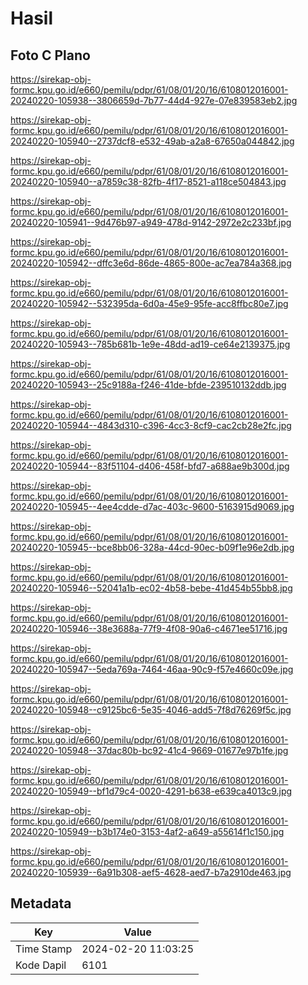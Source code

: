 # Hasil

## Foto C Plano

https://sirekap-obj-formc.kpu.go.id/e660/pemilu/pdpr/61/08/01/20/16/6108012016001-20240220-105938--3806659d-7b77-44d4-927e-07e839583eb2.jpg

https://sirekap-obj-formc.kpu.go.id/e660/pemilu/pdpr/61/08/01/20/16/6108012016001-20240220-105940--2737dcf8-e532-49ab-a2a8-67650a044842.jpg

https://sirekap-obj-formc.kpu.go.id/e660/pemilu/pdpr/61/08/01/20/16/6108012016001-20240220-105940--a7859c38-82fb-4f17-8521-a118ce504843.jpg

https://sirekap-obj-formc.kpu.go.id/e660/pemilu/pdpr/61/08/01/20/16/6108012016001-20240220-105941--9d476b97-a949-478d-9142-2972e2c233bf.jpg

https://sirekap-obj-formc.kpu.go.id/e660/pemilu/pdpr/61/08/01/20/16/6108012016001-20240220-105942--dffc3e6d-86de-4865-800e-ac7ea784a368.jpg

https://sirekap-obj-formc.kpu.go.id/e660/pemilu/pdpr/61/08/01/20/16/6108012016001-20240220-105942--532395da-6d0a-45e9-95fe-acc8ffbc80e7.jpg

https://sirekap-obj-formc.kpu.go.id/e660/pemilu/pdpr/61/08/01/20/16/6108012016001-20240220-105943--785b681b-1e9e-48dd-ad19-ce64e2139375.jpg

https://sirekap-obj-formc.kpu.go.id/e660/pemilu/pdpr/61/08/01/20/16/6108012016001-20240220-105943--25c9188a-f246-41de-bfde-239510132ddb.jpg

https://sirekap-obj-formc.kpu.go.id/e660/pemilu/pdpr/61/08/01/20/16/6108012016001-20240220-105944--4843d310-c396-4cc3-8cf9-cac2cb28e2fc.jpg

https://sirekap-obj-formc.kpu.go.id/e660/pemilu/pdpr/61/08/01/20/16/6108012016001-20240220-105944--83f51104-d406-458f-bfd7-a688ae9b300d.jpg

https://sirekap-obj-formc.kpu.go.id/e660/pemilu/pdpr/61/08/01/20/16/6108012016001-20240220-105945--4ee4cdde-d7ac-403c-9600-5163915d9069.jpg

https://sirekap-obj-formc.kpu.go.id/e660/pemilu/pdpr/61/08/01/20/16/6108012016001-20240220-105945--bce8bb06-328a-44cd-90ec-b09f1e96e2db.jpg

https://sirekap-obj-formc.kpu.go.id/e660/pemilu/pdpr/61/08/01/20/16/6108012016001-20240220-105946--52041a1b-ec02-4b58-bebe-41d454b55bb8.jpg

https://sirekap-obj-formc.kpu.go.id/e660/pemilu/pdpr/61/08/01/20/16/6108012016001-20240220-105946--38e3688a-77f9-4f08-90a6-c4671ee51716.jpg

https://sirekap-obj-formc.kpu.go.id/e660/pemilu/pdpr/61/08/01/20/16/6108012016001-20240220-105947--5eda769a-7464-46aa-90c9-f57e4660c09e.jpg

https://sirekap-obj-formc.kpu.go.id/e660/pemilu/pdpr/61/08/01/20/16/6108012016001-20240220-105948--c9125bc6-5e35-4046-add5-7f8d76269f5c.jpg

https://sirekap-obj-formc.kpu.go.id/e660/pemilu/pdpr/61/08/01/20/16/6108012016001-20240220-105948--37dac80b-bc92-41c4-9669-01677e97b1fe.jpg

https://sirekap-obj-formc.kpu.go.id/e660/pemilu/pdpr/61/08/01/20/16/6108012016001-20240220-105949--bf1d79c4-0020-4291-b638-e639ca4013c9.jpg

https://sirekap-obj-formc.kpu.go.id/e660/pemilu/pdpr/61/08/01/20/16/6108012016001-20240220-105949--b3b174e0-3153-4af2-a649-a55614f1c150.jpg

https://sirekap-obj-formc.kpu.go.id/e660/pemilu/pdpr/61/08/01/20/16/6108012016001-20240220-105939--6a91b308-aef5-4628-aed7-b7a2910de463.jpg


## Metadata

| Key        | Value               |
| ---------- | ------------------- |
| Time Stamp | 2024-02-20 11:03:25 |
| Kode Dapil | 6101                |



